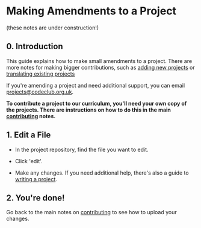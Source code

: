# Making Amendments to a Project
(these notes are under construction!)

## 0. Introduction

This guide explains how to make small amendments to a project. There are more notes for making bigger contributions, such as [adding new projects](PROJECTS.md) or [translating existing projects](TRANSLATING.md)

If you're amending a project and need additional support, you can email projects@codeclub.org.uk.

__To contribute a project to our curriculum, you'll need your own copy of the projects. There are instructions on how to do this in the main [contributing](CONTRIBUTING.md) notes.__

## 1. Edit a File

+ In the project repository, find the file you want to edit.

+ Click 'edit'.

+ Make any changes. If you need additional help, there's also a guide to [writing a project](PROJECTS.md).

## 2. You're done!

Go back to the main notes on [contributing](CONTRIBUTING.md) to see how to upload your changes.
